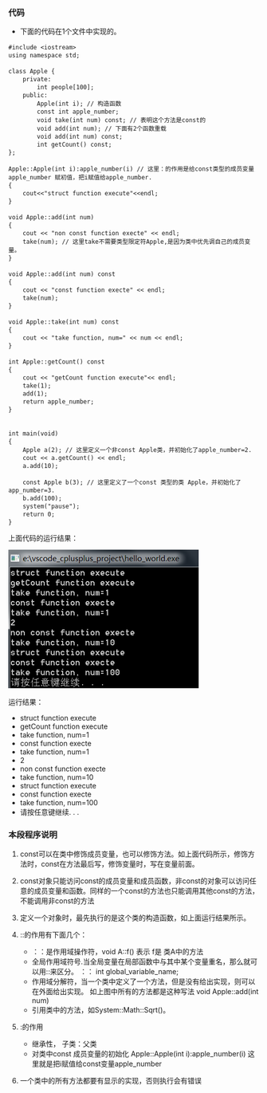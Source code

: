 ### 代码

+ 下面的代码在1个文件中实现的。

```
#include <iostream>
using namespace std;

class Apple {
    private:
        int people[100];
    public:
        Apple(int i); // 构造函数
        const int apple_number;
        void take(int num) const; // 表明这个方法是const的
        void add(int num); // 下面有2个函数重载
        void add(int num) const;
        int getCount() const;
};

Apple::Apple(int i):apple_number(i) // 这里：的作用是给const类型的成员变量 apple_number 赋初值，把i赋值给apple_number.
{
    cout<<"struct function execute"<<endl;
}

void Apple::add(int num)
{
    cout << "non const function execte" << endl;
    take(num); // 这里take不需要类型限定符Apple,是因为类中优先调自己的成员变量。
}

void Apple::add(int num) const 
{
    cout << "const function execte" << endl;
    take(num);
}

void Apple::take(int num) const 
{
    cout << "take function, num=" << num << endl;
}

int Apple::getCount() const 
{
    cout << "getCount function execute"<< endl;
    take(1);
    add(1); 
    return apple_number;
}


int main(void)
{
    Apple a(2); // 这里定义一个非const Apple类，并初始化了apple_number=2.
    cout << a.getCount() << endl;
    a.add(10);

    const Apple b(3); // 这里定义了一个const 类型的类 Apple，并初始化了app_number=3.
    b.add(100);
    system("pause");
    return 0;
}
```

上面代码的运行结果：

![运行结果](https://github.com/leelianglong/LearnCplusplus/blob/master/icon/class.PNG)

运行结果：
+ struct function execute
+ getCount function execute
+ take function, num=1
+ const function execte
+ take function, num=1
+ 2
+ non const function execte
+ take function, num=10
+ struct function execute
+ const function execte
+ take function, num=100
+ 请按任意键继续. . .

### 本段程序说明

1. const可以在类中修饰成员变量，也可以修饰方法。如上面代码所示，修饰方法时，const在方法最后写，修饰变量时，写在变量前面。

2. const对象只能访问const的成员变量和成员函数，非const的对象可以访问任意的成员变量和函数。同样的一个const的方法也只能调用其他const的方法，不能调用非const的方法

3. 定义一个对象时，最先执行的是这个类的构造函数，如上面运行结果所示。

4. ::的作用有下面几个：
      + ：：是作用域操作符，void A::f() 表示 f是 类A中的方法
      + 全局作用域符号.当全局变量在局部函数中与其中某个变量重名，那么就可以用::来区分。 ：： int global_variable_name;
      + 作用域分解符，当一个类中定义了一个方法，但是没有给出实现，则可以在外面给出实现。 如上图中所有的方法都是这种写法 void Apple::add(int num)
      + 引用类中的方法，如System::Math::Sqrt()。
  
5. :的作用
      * 继承性， 子类：父类
      * 对类中const 成员变量的初始化 Apple::Apple(int i):apple_number(i) 这里就是把i赋值给const变量apple_number
      
6. 一个类中的所有方法都要有显示的实现，否则执行会有错误

